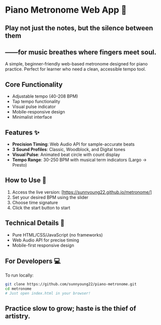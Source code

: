 # Piano Metronome Web App 🎹
## Play not just the notes, but the silence between them
## ——for music breathes where fingers meet soul.

A simple, beginner-friendly web-based metronome designed for piano practice. Perfect for learner who need a clean, accessible tempo tool.

## Core Functionality
- Adjustable tempo (40-208 BPM)
- Tap tempo functionality
- Visual pulse indicator
- Mobile-responsive design
- Minimalist interface

## Features ✨
- **Precision Timing**: Web Audio API for sample-accurate beats
- **3 Sound Profiles**: Classic, Woodblock, and Digital tones
- **Visual Pulse**: Animated beat circle with count display
- **Tempo Range**: 30-250 BPM with musical term indicators (Largo → Presto)

## How to Use 🚀
1. Access the live version: [https://sunnyoung22.github.io/metronome/]
2. Set your desired BPM using the slider
3. Choose time signature
4. Click the start button to start

## Technical Details 🔧
- Pure HTML/CSS/JavaScript (no frameworks)
- Web Audio API for precise timing
- Mobile-first responsive design

## For Developers 💻
To run locally:
```bash
git clone https://github.com/sunnyoung22/piano-metronome.git
cd metronome
# Just open index.html in your browser!
```

## Practice slow to grow; haste is the thief of artistry.
